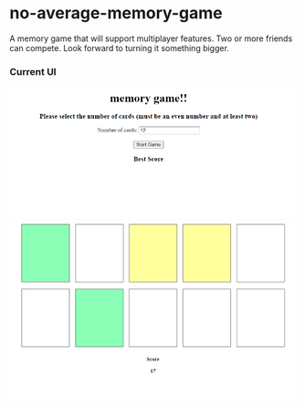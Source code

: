 # no-average-memory-game

A memory game that will support multiplayer features. Two or more friends can compete. Look forward to turning it something bigger.

  

### Current UI
![UI_1](UI_1.png)
![UI_2](UI_2.png)